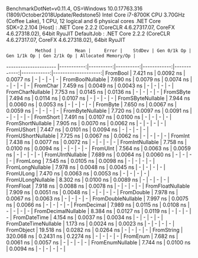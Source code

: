 
BenchmarkDotNet=v0.11.4, OS=Windows 10.0.17763.316 (1809/October2018Update/Redstone5)
Intel Core i7-8700K CPU 3.70GHz (Coffee Lake), 1 CPU, 12 logical and 6 physical cores
.NET Core SDK=2.2.104
  [Host]     : .NET Core 2.2.2 (CoreCLR 4.6.27317.07, CoreFX 4.6.27318.02), 64bit RyuJIT
  DefaultJob : .NET Core 2.2.2 (CoreCLR 4.6.27317.07, CoreFX 4.6.27318.02), 64bit RyuJIT


               Method |       Mean |     Error |    StdDev | Gen 0/1k Op | Gen 1/1k Op | Gen 2/1k Op | Allocated Memory/Op |
--------------------- |-----------:|----------:|----------:|------------:|------------:|------------:|--------------------:|
             FromBool |   7.421 ns | 0.0092 ns | 0.0077 ns |           - |           - |           - |                   - |
     FromBoolNullable |   7.690 ns | 0.0079 ns | 0.0074 ns |           - |           - |           - |                   - |
             FromChar |   7.459 ns | 0.0049 ns | 0.0043 ns |           - |           - |           - |                   - |
     FromCharNullable |   7.753 ns | 0.0145 ns | 0.0136 ns |           - |           - |           - |                   - |
            FromSByte |   7.494 ns | 0.0114 ns | 0.0107 ns |           - |           - |           - |                   - |
    FromSByteNullable |   7.944 ns | 0.0060 ns | 0.0053 ns |           - |           - |           - |                   - |
             FromByte |   7.650 ns | 0.0067 ns | 0.0059 ns |           - |           - |           - |                   - |
     FromByteNullable |   7.720 ns | 0.0097 ns | 0.0091 ns |           - |           - |           - |                   - |
            FromShort |   7.491 ns | 0.0107 ns | 0.0100 ns |           - |           - |           - |                   - |
    FromShortNullable |   7.905 ns | 0.0070 ns | 0.0062 ns |           - |           - |           - |                   - |
           FromUShort |   7.447 ns | 0.0101 ns | 0.0094 ns |           - |           - |           - |                   - |
   FromUShortNullable |   7.725 ns | 0.0067 ns | 0.0062 ns |           - |           - |           - |                   - |
              FromInt |   7.438 ns | 0.0077 ns | 0.0072 ns |           - |           - |           - |                   - |
      FromIntNullable |   7.758 ns | 0.0100 ns | 0.0094 ns |           - |           - |           - |                   - |
             FromUInt |   7.564 ns | 0.0063 ns | 0.0059 ns |           - |           - |           - |                   - |
     FromUIntNullable |   7.689 ns | 0.0064 ns | 0.0060 ns |           - |           - |           - |                   - |
             FromLong |   7.545 ns | 0.0105 ns | 0.0098 ns |           - |           - |           - |                   - |
     FromLongNullable |   7.978 ns | 0.0048 ns | 0.0045 ns |           - |           - |           - |                   - |
            FromULong |   7.470 ns | 0.0063 ns | 0.0053 ns |           - |           - |           - |                   - |
    FromULongNullable |   8.302 ns | 0.0100 ns | 0.0089 ns |           - |           - |           - |                   - |
            FromFloat |   7.918 ns | 0.0088 ns | 0.0078 ns |           - |           - |           - |                   - |
    FromFloatNullable |   7.909 ns | 0.0051 ns | 0.0048 ns |           - |           - |           - |                   - |
           FromDouble |   7.978 ns | 0.0067 ns | 0.0063 ns |           - |           - |           - |                   - |
   FromDoubleNullable |   7.997 ns | 0.0075 ns | 0.0066 ns |           - |           - |           - |                   - |
          FromDecimal |   7.989 ns | 0.0115 ns | 0.0108 ns |           - |           - |           - |                   - |
  FromDecimalNullable |   8.384 ns | 0.0127 ns | 0.0119 ns |           - |           - |           - |                   - |
         FromDateTime |   4.154 ns | 0.0037 ns | 0.0034 ns |           - |           - |           - |                   - |
 FromDateTimeNullable |   1.173 ns | 0.0024 ns | 0.0023 ns |           - |           - |           - |                   - |
           FromObject |  19.518 ns | 0.0282 ns | 0.0264 ns |           - |           - |           - |                   - |
           FromString | 320.068 ns | 0.2431 ns | 0.2274 ns |           - |           - |           - |                   - |
             FromEnum |   7.682 ns | 0.0061 ns | 0.0057 ns |           - |           - |           - |                   - |
     FromEnumNullable |   7.744 ns | 0.0100 ns | 0.0094 ns |           - |           - |           - |                   - |
